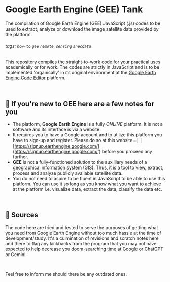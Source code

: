 # Google Earth Engine (GEE) Tank
The compilation of Google Earth Engine (GEE) JavaScript (.js) codes to be used to extract, analyze or download the image satellite data provided by the platform.

###### tags: `how-to` `gee` `remote sensing` `anecdata`

This repository compiles the straight-to-work code for your practical uses academically or for work. The codes are strictly in JavaScript and is to be implemented 'organically' in its original environment at the [Google Earth Engine Code Editor]('https://code.earthengine.google.com/') platform. 

</br>

## 🌱 If you're new to GEE here are a few notes for you
- The platform, **Google Earth Engine** is a fully *ONLINE* platform. It is not a software and its interface is via a website.
- It requires you to have a Google account and to utilize this platform you have to sign-up and register. Please do so at this website 👉🏻 [https://signup.earthengine.google.com/](https://signup.earthengine.google.com/') before you proceed any further.
- **GEE** is not a fully-functioned solution to the auxilliary needs of a geographical information system (GIS). Thus, it is a tool to view, extract, process and analyze publicly available satellite data. 
- You do not need to aspire to be fluent in JavaScript to be able to use this platform. You can use it so long as you know what you want to achieve at the platform i.e. visualize data, extract the data, classify the data etc. 

</br>

## 📑 Sources
The code here are tried and tested to serve the purposes of getting what you need from Google Earth Engine without too much hassle at the time of development/study. It's a culmination of revisions and scratch notes here and there to flag any kickbacks from the program that you may not have expected to help decrease you doom-searching time at Google or ChatGPT or Gemini. 

</br>

Feel free to inform me should there be any outdated ones.
